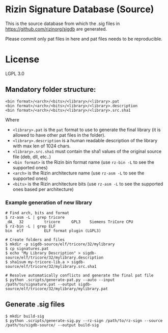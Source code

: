 # Rizin Signature Database (Source)

This is the source database from which the .sig files in https://github.com/rizinorg/sigdb are generated.

Please commit only pat files in here and pat files needs to be reproducible.

# License

LGPL 3.0

## Mandatory folder structure:
```
<bin format>/<arch>/<bits>/<library>/<library>.pat
<bin format>/<arch>/<bits>/<library>/<library>.description
<bin format>/<arch>/<bits>/<library>/<library>.src.sha1
```

Where

- `<library>.pat` is the `pat` format to use to generate the final library (it is allowed to have other pat files in the folder).
- `<library>.description` is a human readable description of the library with max len of 1024 chars.
- `<library>.src.sha1` must contain the sha1 values of the original source file (deb, dll, etc..)
- `<bin format>` is the Rizin bin format name (use `rz-bin -L` to see the supported ones)
- `<arch>` is the Rizin architecture name (use `rz-asm -L` to see the supported ones)
- `<bits>` is the Rizin architecture bits (use `rz-asm -L` to see the supported ones based per architecture)


### Example generation of new library

```
# Find arch, bits and format
$ rz-asm -L | grep tricore
_dA_  32         tricore     GPL3    Siemens TriCore CPU
$ rz-bin -L | grep ELF
bin  elf         ELF format plugin (LGPL3)  

# Create folders and files
$ mkdir -p sigdb-source/elf/tricore/32/mylibrary
$ cp signatures.pat 
$ echo "My Library Description" > sigdb-source/elf/tricore/32/mylibrary.description
$ sha1sum my-tricore-lib.a > sigdb-source/elf/tricore/32/mylibrary.src.sha1

# Resolve automatically conflicts and generate the final pat file
$ python .scripts/generate-pat.py --auto --input /path/to/signature.pat --output sigdb-source/elf/tricore/32/mylibrary/mylibrary.pat
```

## Generate .sig files

```
$ mkdir build-sig
$ python .scripts/generate-sig.py --rz-sign /path/to/rz-sign --source /path/to/sigdb-source/ --output build-sig
```
